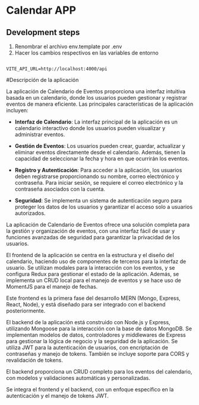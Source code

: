 # Calendar APP

## Development steps

1. Renombrar el archivo env.template por .env
2. Hacer los cambios respectivos en las variables de entorno

```

VITE_API_URL=http://localhost:4000/api

```

#Descripción de la aplicación

La aplicación de Calendario de Eventos proporciona una interfaz intuitiva basada en un calendario, donde los usuarios pueden gestionar y registrar eventos de manera eficiente. Las principales características de la aplicación incluyen:

- **Interfaz de Calendario**: La interfaz principal de la aplicación es un calendario interactivo donde los usuarios pueden visualizar y administrar eventos.

- **Gestión de Eventos**: Los usuarios pueden crear, guardar, actualizar y eliminar eventos directamente desde el calendario. Además, tienen la capacidad de seleccionar la fecha y hora en que ocurrirán los eventos.

- **Registro y Autenticación**: Para acceder a la aplicación, los usuarios deben registrarse proporcionando su nombre, correo electrónico y contraseña. Para iniciar sesión, se requiere el correo electrónico y la contraseña asociados con la cuenta.

- **Seguridad**: Se implementa un sistema de autenticación seguro para proteger los datos de los usuarios y garantizar el acceso solo a usuarios autorizados.

La aplicación de Calendario de Eventos ofrece una solución completa para la gestión y organización de eventos, con una interfaz fácil de usar y funciones avanzadas de seguridad para garantizar la privacidad de los usuarios.

El frontend de la aplicación se centra en la estructura y el diseño del calendario, haciendo uso de componentes de terceros para la interfaz de usuario. Se utilizan modales para la interacción con los eventos, y se configura Redux para gestionar el estado de la aplicación. Además, se implementa un CRUD local para el manejo de eventos y se hace uso de MomentJS para el manejo de fechas.

Este frontend es la primera fase del desarrollo MERN (Mongo, Express, React, Node), y está diseñado para ser integrado con el backend posteriormente.

El backend de la aplicación está construido con Node.js y Express, utilizando Mongoose para la interacción con la base de datos MongoDB. Se implementan modelos de datos, controladores y middlewares de Express para gestionar la lógica de negocio y la seguridad de la aplicación. Se utiliza JWT para la autenticación de usuarios, con encriptación de contraseñas y manejo de tokens. También se incluye soporte para CORS y revalidación de tokens.

El backend proporciona un CRUD completo para los eventos del calendario, con modelos y validaciones automáticas y personalizadas.

Se integra el frontend y el backend, con un enfoque específico en la autenticación y el manejo de tokens JWT. 
